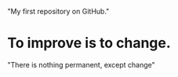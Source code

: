 
"My first repository on GitHub."
# To improve is to change.
"There is nothing permanent, except change" 
